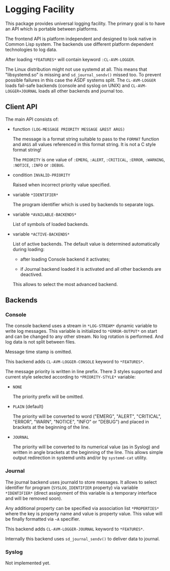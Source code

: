 Logging Facility
================

This package provides universal logging facility. The primary goal is
to have an API which is portable between platforms. 

The frontend API is platform independent and designed to look native
in Common Lisp system. The backends use different platform dependent
technologies to log data.

After loading `*FEATURES*` will contain keyword `:CL-AVM-LOGGER`.

The Linux distribution might not use systemd at all. This means that
"libsystemd.so" is missing and `sd_journal_sendv()` missed too. To
prevent possible failures in this case the ASDF systems split. The
`CL-AVM-LOGGER` loads fail-safe backends (console and syslog on UNIX)
and `CL-AVM-LOGGER+JOURNAL` loads all other backends and journal too.

Client API
----------

The main API consists of:

* function `(LOG-MESSAGE PRIORITY MESSAGE &REST ARGS)` 

  The message is a format string suitable to pass to the `FORMAT`
  function and `ARGS` all values referenced in this format string. It
  is not a C style format string!
  
  The `PRIORITY` is one value of `:EMERG`, `:ALERT`, `:CRITICAL`,
    `:ERROR`, `:WARNING`, `:NOTICE`, `:INFO` or `:DEBUG`.
    
* condition `INVALID-PRIORITY`

  Raised when incorrect priority value specified.

* variable `*IDENTIFIER*`

  The program identifier which is used by backends to separate logs. 

* variable `*AVAILABLE-BACKENDS*`

  List of symbols of loaded backends.
  
* variable `*ACTIVE-BACKENDS*`

  List of active backends. The default value is determined
  automatically during loading:
  
  * after loading Console backend it activates;
  
  * if Journal backend loaded it is activated and all other backends
    are deactived.
    
  This allows to select the most advanced backend.

Backends
--------

### Console

The console backend uses a stream in `*LOG-STREAM*` dynamic variable
to write log messages. This variable is initialized to
`*ERROR-OUTPUT*` on start and can be changed to any other stream. No
log rotation is performed. And log data is not split between files.

Message time stamp is omitted.

This backend adds `CL-AVM-LOGGER-CONSOLE` keyword to `*FEATURES*`.

The message priority is written in line prefix. There 3 styles
supported and current style selected according to `*PRIORITY-STYLE*`
variable:

* `NONE`

  The priority prefix will be omitted.

* `PLAIN` (default)

  The priority will be converted to word ("EMERG", "ALERT",
  "CRITICAL", "ERROR", "WARN", "NOTICE", "INFO" or "DEBUG") and placed
  in brackets at the beginning of the line.

* `JOURNAL`

  The priority will be converted to its numerical value (as in Syslog)
  and written in angle brackets at the beginning of the line. This
  allows simple output redirection in systemd units and/or by
  `systemd-cat` utility.

### Journal

The journal backend uses journald to store messages. It allows to
select identifier for program (`SYSLOG_IDENTIFIER` property) via
variable `*IDENTIFIER*` (direct assignment of this variable is a
temporary interface and will be removed soon).

Any additional property can be specified via association list
`*PROPERTIES*` where the key is property name and value is property
value. This value will be finally formatted via `~A` specifier.

This backend adds `CL-AVM-LOGGER-JOURNAL` keyword to `*FEATURES*`.

Internally this backend uses `sd_journal_sendv()` to deliver data to
journal.

### Syslog

Not implemented yet.
